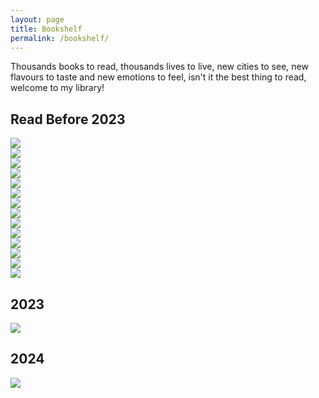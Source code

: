 ```yaml
---
layout: page
title: Bookshelf
permalink: /bookshelf/
---
```


<!-- bookshelf.md -->
   Thousands books to read, thousands lives to live, new cities to see, new flavours to taste and new emotions to feel, isn't it the best thing to read, welcome to my library!

<h2>Read Before 2023</h2>
<div class="book-wrapper">
  <div class="book-items">
    <div class="main-book-wrap">
      <div class="book-cover">
        <div class="book-inside"></div>
        <div class="book-image">
          <img src="/images/bookshelf_library/chess_story.jpg" />
          <div class="effect"></div>
          <div class="light"></div>
        </div>
      </div>
    </div>
  </div>
  <!-- Add more books here -->
  
  <div class="book-items">
    <div class="main-book-wrap">
      <div class="book-cover">
        <div class="book-inside"></div>
        <div class="book-image">
          <img src="/images/bookshelf_library/outliers.jpg" />
          <div class="effect"></div>
          <div class="light"></div>
        </div>
      </div>
    </div>
  </div>
  
  <div class="book-items">
    <div class="main-book-wrap">
      <div class="book-cover">
        <div class="book-inside"></div>
        <div class="book-image">
          <img src="/images/bookshelf_library/AnimalFarm.jpg" />
          <div class="effect"></div>
          <div class="light"></div>
        </div>
      </div>
    </div>
  </div>
  
  <div class="book-items">
    <div class="main-book-wrap">
      <div class="book-cover">
        <div class="book-inside"></div>
        <div class="book-image">
          <img src="/images/bookshelf_library/the_last_day_of_a_condemned_man.jpg" />
          <div class="effect"></div>
          <div class="light"></div>
        </div>
      </div>
    </div>
  </div>
  
  <div class="book-items">
    <div class="main-book-wrap">
      <div class="book-cover">
        <div class="book-inside"></div>
        <div class="book-image">
          <img src="/images/bookshelf_library/little_prince.jpg" />
          <div class="effect"></div>
          <div class="light"></div>
        </div>
      </div>
    </div>
  </div>
  
  <div class="book-items">
    <div class="main-book-wrap">
      <div class="book-cover">
        <div class="book-inside"></div>
        <div class="book-image">
          <img src="/images/bookshelf_library/buyology.jpg" />
          <div class="effect"></div>
          <div class="light"></div>
        </div>
      </div>
    </div>
  </div>
  
  <div class="book-items">
    <div class="main-book-wrap">
      <div class="book-cover">
        <div class="book-inside"></div>
        <div class="book-image">
          <img src="/images/bookshelf_library/davinci_code.jpg" />
          <div class="effect"></div>
          <div class="light"></div>
        </div>
      </div>
    </div>
  </div>
  
  <div class="book-items">
    <div class="main-book-wrap">
      <div class="book-cover">
        <div class="book-inside"></div>
        <div class="book-image">
          <img src="/images/bookshelf_library/the_roman_empire_and_its_germanic_people.jpg" />
          <div class="effect"></div>
          <div class="light"></div>
        </div>
      </div>
    </div>
  </div>
  
  <div class="book-items">
    <div class="main-book-wrap">
      <div class="book-cover">
        <div class="book-inside"></div>
        <div class="book-image">
          <img src="/images/bookshelf_library/avrupa_tarihi_üzerine_yazılar.jpeg" />
          <div class="effect"></div>
          <div class="light"></div>
        </div>
      </div>
    </div>
  </div>
  
  <div class="book-items">
    <div class="main-book-wrap">
      <div class="book-cover">
        <div class="book-inside"></div>
        <div class="book-image">
          <img src="/images/bookshelf_library/book10.jpg" />
          <div class="effect"></div>
          <div class="light"></div>
        </div>
      </div>
    </div>
  </div>
  
  <div class="book-items">
    <div class="main-book-wrap">
      <div class="book-cover">
        <div class="book-inside"></div>
        <div class="book-image">
          <img src="/images/bookshelf_library/book11.jpg" />
          <div class="effect"></div>
          <div class="light"></div>
        </div>
      </div>
    </div>
  </div>
  
  <div class="book-items">
    <div class="main-book-wrap">
      <div class="book-cover">
        <div class="book-inside"></div>
        <div class="book-image">
          <img src="/images/bookshelf_library/book12.jpg" />
          <div class="effect"></div>
          <div class="light"></div>
        </div>
      </div>
    </div>
  </div>
  
  <div class="book-items">
    <div class="main-book-wrap">
      <div class="book-cover">
        <div class="book-inside"></div>
        <div class="book-image">
          <img src="/images/bookshelf_library/book13.jpg" />
          <div class="effect"></div>
          <div class="light"></div>
        </div>
      </div>
    </div>
  </div>
  
  <div class="book-items">
    <div class="main-book-wrap">
      <div class="book-cover">
        <div class="book-inside"></div>
        <div class="book-image">
          <img src="/images/bookshelf_library/book14.jpg" />
          <div class="effect"></div>
          <div class="light"></div>
        </div>
      </div>
    </div>
  </div>
</div>


<h2>2023</h2>
<div class="book-wrapper">
  <div class="book-items">
    <div class="main-book-wrap">
      <div class="book-cover">
        <div class="book-inside"></div>
        <div class="book-image">
          <img src="https://i.imgur.com/UIPQEwk.png" />
          <div class="effect"></div>
          <div class="light"></div>
        </div>
      </div>
    </div>
  </div>
  <!-- Add more books here -->
</div>

<h2>2024</h2>
<div class="book-wrapper">
  <div class="book-items">
    <div class="main-book-wrap">
      <div class="book-cover">
        <div class="book-inside"></div>
        <div class="book-image">
          <img src="https://i.imgur.com/nwzWCgm.png" />
          <div class="effect"></div>
          <div class="light"></div>
        </div>
      </div>
    </div>
  </div>
  <!-- Add more books here -->
</div>
